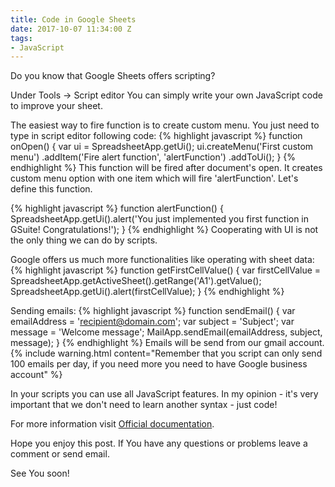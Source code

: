 ```yaml
---
title: Code in Google Sheets
date: 2017-10-07 11:34:00 Z
tags:
- JavaScript
---
```


Do you know that Google Sheets offers scripting?

Under Tools -> Script editor You can simply write your own JavaScript code to improve your sheet.

The easiest way to fire function is to create custom menu. You just need to type in script editor following code:
{% highlight javascript %}
function onOpen() {
  var ui = SpreadsheetApp.getUi();
  ui.createMenu('First custom menu')
      .addItem('Fire alert function', 'alertFunction')
      .addToUi();
}
{% endhighlight %}
This function will be fired after document's open. It creates custom menu option with one item which will fire 'alertFunction'.
Let's define this function.

{% highlight javascript %}
function alertFunction() {
   SpreadsheetApp.getUi().alert('You just implemented you first function in GSuite! Congratulations!');
}
{% endhighlight %}
Cooperating with UI is not the only thing we can do by scripts.

Google offers us much more functionalities like operating with sheet data:
{% highlight javascript %}
function getFirstCellValue() {
   var firstCellValue = SpreadsheetApp.getActiveSheet().getRange('A1').getValue();
   SpreadsheetApp.getUi().alert(firstCellValue);
}
{% endhighlight %}

Sending emails:
{% highlight javascript %}
function sendEmail() {
   var emailAddress = 'recipient@domain.com';
   var subject = 'Subject';
   var message = 'Welcome message';
   MailApp.sendEmail(emailAddress, subject, message);
}
{% endhighlight %}
Emails will be send from our gmail account.
{% include warning.html content="Remember that you script can only send 100 emails per day, if you need more you need to have Google business account" %}

In your scripts you can use all JavaScript features.
In my opinion - it's very important that we don't need to learn another syntax - just code!

For more information visit [Official documentation](https://developers.google.com/apps-script/).

Hope you enjoy this post. If You have any questions or problems leave a comment or send email.

See You soon!
